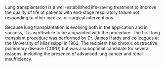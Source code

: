 Lung transplantation is a well-established life-saving treatment to improve the quality of life of patients with end-stage respiratory failure not responding to other medical or surgical interventions.

Because lung transplantation is evolving both in the application and in success, it is worthwhile to be acquainted with the procedure. The first lung transplant procedure was performed by Dr. James Hardy and colleagues at the University of Mississippi in 1963. The recipient had chronic obstructive pulmonary disease (COPD) but was a suboptimal candidate for several reasons, including the presence of advanced lung cancer and renal insufficiency.